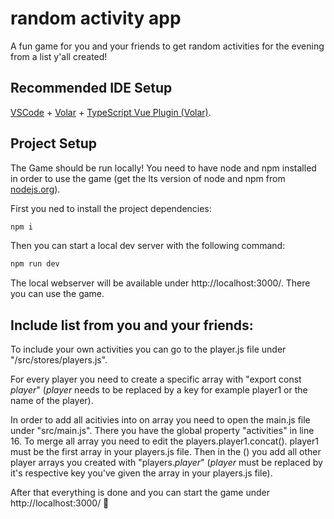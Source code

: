 # random activity app

A fun game for you and your friends to get random activities for the evening from a list y'all created!

## Recommended IDE Setup

[VSCode](https://code.visualstudio.com/) + [Volar](https://marketplace.visualstudio.com/items?itemName=johnsoncodehk.volar) + [TypeScript Vue Plugin (Volar)](https://marketplace.visualstudio.com/items?itemName=johnsoncodehk.vscode-typescript-vue-plugin).

## Project Setup
The Game should be run locally! You need to have node and npm installed in order to use the game (get the lts version of node and npm from [nodejs.org](https://nodejs.org/en/)).

First you ned to install the project dependencies:

```sh
npm i
```

Then you can start a local dev server with the following command:

```sh
npm run dev
```

The local webserver will be available under http://localhost:3000/. There you can use the game.

## Include list from you and your friends:
To include your own activities you can go to the player.js file under "/src/stores/players.js".

For every player you need to create a specific array with "export const _player_" (_player_ needs to be replaced by a key for example player1 or the name of the player).

In order to add all acitivies into on array you need to open the main.js file under "src/main.js". There you have the global property "activities" in line 16. To merge all array you need to edit the players.player1.concat(). player1 must be the first array in your players.js file. Then in the () you add all other player arrays you created with "players._player_" (_player_ must be replaced by it's respective key you've given the array in your players.js file).

After that everything is done and you can start the game under http://localhost:3000/ &#128578;

